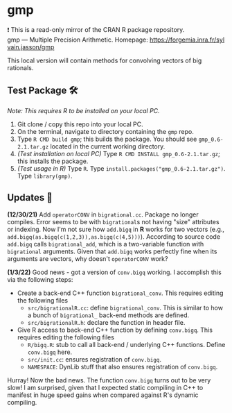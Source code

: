 # gmp
:exclamation: This is a read-only mirror of the CRAN R package repository.  gmp — Multiple Precision Arithmetic. Homepage: https://forgemia.inra.fr/sylvain.jasson/gmp  

This local version will contain methods for convolving vectors of big rationals.

## Test Package :hammer_and_wrench:

*Note: This requires R to be installed on your local PC.*
1. Git clone / copy this repo into your local PC.
2. On the terminal, navigate to directory containing the `gmp` repo. 
3. Type `R CMD build gmp`; this builds the package. You should see `gmp_0.6-2.1.tar.gz` located in the current working directory.
4. *(Test installation on local PC)* Type `R CMD INSTALL gmp_0.6-2.1.tar.gz`; this installs the package. 
5. *(Test usage in R)* Type `R`. Type `install.packages("gmp_0.6-2.1.tar.gz")`. Type `library(gmp)`.

## Updates :mega:

**(12/30/21)** 
Add `operatorCONV` in `bigrational.cc`. Package no longer compiles. Error seems to be with `bigrational`s not having "size" attributes or indexing. Now I'm not sure how `add.bigq` in **R** works for two vectors (e.g., `add.bigq(as.bigq(c(1,2,3)),as.bigq(c(4,5)))`). According to source code `add.bigq` calls `bigrational_add`, which is a two-variable function with `bigrational` arguments. Given that `add.bigq` works perfectly fine when its arguments are vectors, why doesn't `operatorCONV` work?   

**(1/3/22)**
Good news - got a version of `conv.bigq` working. I accomplish this via the following steps:
- Create a back-end C++ function `bigrational_conv`. This requires editing the following files
    - `src/bigrationalR.cc`: define `bigrational_conv`. This is similar to how a bunch of `bigrational_` back-end methods are defined.
    - `src/bigrationalR.h`: declare the function in header file. 
- Give R access to back-end C++ function by defining `conv.bigq`. This requires editing the following files
    - `R/bigq.R`: stub to call all back-end / underlying C++ functions. Define `conv.bigq` here.
    - `src/init.cc`: ensures registration of `conv.bigq`.
    - `NAMESPACE`: DynLib stuff that also ensures registration of `conv.bigq`.

Hurray! Now the bad news. The function `conv.bigq` turns out to be very slow! I am surprised, given that I expected static compiling in C++ to manifest in huge speed gains when compared against R's dynamic compiling. 